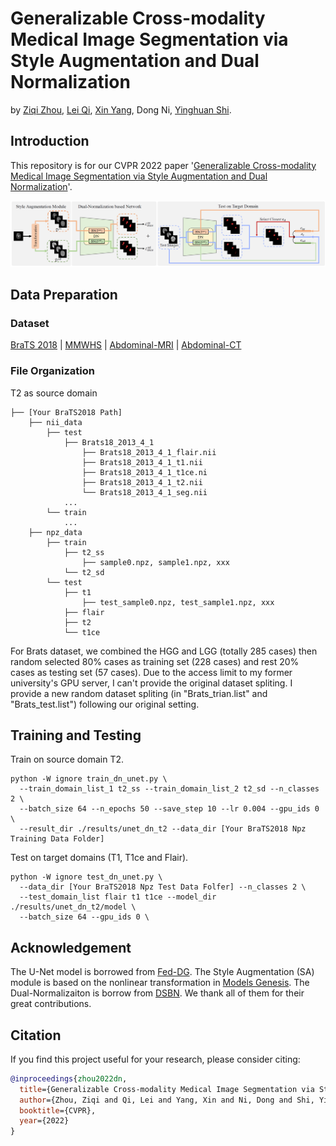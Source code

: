# Generalizable Cross-modality Medical Image Segmentation via Style Augmentation and Dual Normalization
by [Ziqi Zhou](https://zzzqzhou.github.io/), [Lei Qi](http://palm.seu.edu.cn/qilei/), [Xin Yang](https://xy0806.github.io/), Dong Ni, [Yinghuan Shi](https://cs.nju.edu.cn/shiyh/index.htm). 

## Introduction

This repository is for our CVPR 2022 paper '[Generalizable Cross-modality Medical Image Segmentation via Style Augmentation and Dual Normalization](https://arxiv.org/abs/2112.11177)'. 


![](./picture/cvpr22_dn.PNG)

## Data Preparation

### Dataset
[BraTS 2018](https://www.med.upenn.edu/sbia/brats2018/data.html) | [MMWHS](http://www.sdspeople.fudan.edu.cn/zhuangxiahai/0/mmwhs/) | [Abdominal-MRI](https://chaos.grand-challenge.org/) | [Abdominal-CT](https://www.synapse.org/#!Synapse:syn3193805/wiki/217789)

### File Organization

T2 as source domain
``` 
├── [Your BraTS2018 Path]
    ├── nii_data
        ├── test
            ├── Brats18_2013_4_1
                ├── Brats18_2013_4_1_flair.nii
                ├── Brats18_2013_4_1_t1.nii
                ├── Brats18_2013_4_1_t1ce.ni
                ├── Brats18_2013_4_1_t2.nii
                └── Brats18_2013_4_1_seg.nii
            ...
        └── train
            ...
    ├── npz_data
        ├── train
            ├── t2_ss
                ├── sample0.npz, sample1.npz, xxx
            └── t2_sd
        └── test
            ├── t1
                ├── test_sample0.npz, test_sample1.npz, xxx
            ├── flair
            ├── t2
            └── t1ce
```

For Brats dataset, we combined the HGG and LGG (totally 285 cases) then random selected 80% cases as training set (228 cases) and rest 20% cases as testing set (57 cases). Due to the access limit to my former university's GPU server, I can't provide the original dataset spliting. I provide a new random dataset spliting (in "Brats_trian.list" and "Brats_test.list") following our original setting.

## Training and Testing

Train on source domain T2.
```
python -W ignore train_dn_unet.py \
  --train_domain_list_1 t2_ss --train_domain_list_2 t2_sd --n_classes 2 \
  --batch_size 64 --n_epochs 50 --save_step 10 --lr 0.004 --gpu_ids 0 \
  --result_dir ./results/unet_dn_t2 --data_dir [Your BraTS2018 Npz Training Data Folder]
```

Test on target domains (T1, T1ce and Flair).

```
python -W ignore test_dn_unet.py \
  --data_dir [Your BraTS2018 Npz Test Data Folfer] --n_classes 2 \
  --test_domain_list flair t1 t1ce --model_dir ./results/unet_dn_t2/model \
  --batch_size 64 --gpu_ids 0 \
```

## Acknowledgement
The U-Net model is borrowed from [Fed-DG](https://github.com/liuquande/FedDG-ELCFS). The Style Augmentation (SA) module is based on the nonlinear transformation in [Models Genesis](https://github.com/MrGiovanni/ModelsGenesis). The Dual-Normalizaiton is borrow from [DSBN](https://github.com/wgchang/DSBN). We thank all of them for their great contributions.

## Citation

If you find this project useful for your research, please consider citing:

```bibtex
@inproceedings{zhou2022dn,
  title={Generalizable Cross-modality Medical Image Segmentation via Style Augmentation and Dual Normalization},
  author={Zhou, Ziqi and Qi, Lei and Yang, Xin and Ni, Dong and Shi, Yinghuan},
  booktitle={CVPR},
  year={2022}
}
```